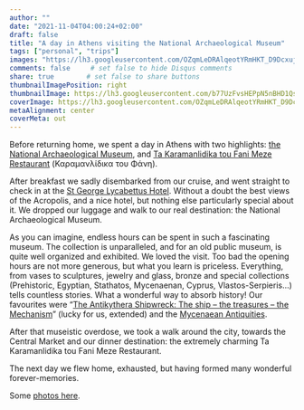 ```yaml
---
author: ""
date: "2021-11-04T04:00:24+02:00"
draft: false
title: "A day in Athens visiting the National Archaeological Museum"
tags: ["personal", "trips"]
images: "https://lh3.googleusercontent.com/OZqmLeDRAlqeotYRmHKT_D9Dcxuj-fbUMdWsqJAzOPXvjZWBziwrZ8u4a0pxs_Z6v7-CLpZrGlfHiMOdX3k7lar43j5otw4yHma5TUILQ8fgjBKqqSPn0Zydkq5kS9ua1yeVRj5BgAg=w1920-h1080"
comments: false     # set false to hide Disqus comments
share: true        # set false to share buttons
thumbnailImagePosition: right
thumbnailImage: https://lh3.googleusercontent.com/b77UzFvsHEPpN5nBHD1QsvxZ2VlutIdt6d7NPgVgq3QljolcrWg_jzn2hHw25Ka072PssIu4ngYjH_dlrqwtmm3E3Zn3IATPtjvYIHYZkMsjVW3q_TNI6qdhlSC_l4242IhUaEWoQuE=w1920-h1080
coverImage: https://lh3.googleusercontent.com/OZqmLeDRAlqeotYRmHKT_D9Dcxuj-fbUMdWsqJAzOPXvjZWBziwrZ8u4a0pxs_Z6v7-CLpZrGlfHiMOdX3k7lar43j5otw4yHma5TUILQ8fgjBKqqSPn0Zydkq5kS9ua1yeVRj5BgAg=w1920-h1080
metaAlignment: center
coverMeta: out
---
```


Before returning home, we spent a day in Athens with two highlights: [the National Archaeological Museum](https://www.namuseum.gr/en/), and [Ta Karamanlidika tou Fani Meze Restaurant](https://karamanlidika.gr/en/meze-restaurant/) (Καραμανλίδικα του Φάνη).

<!--more-->

After breakfast we sadly disembarked from our cruise, and went straight to check in at the [St George Lycabettus Hotel](https://www.sglycabettus.gr/). Without a doubt the best views of the Acropolis, and a nice hotel, but nothing else particularly special about it. We dropped our luggage and walk to our real destination: the National Archaeological Museum.

As you can imagine, endless hours can be spent in such a fascinating museum. The collection is unparalleled, and for an old public museum, is quite well organized and exhibited. We loved the visit. Too bad the opening hours are not more generous, but what you learn is priceless. Everything, from vases to sculptures, jewelry and glass, bronze and special collections (Prehistoric, Egyptian, Stathatos, Mycenaenan, Cyprus, Vlastos-Serpieris...) tells countless stories. What a wonderful way to absorb history! Our favourites were “[The Antikythera Shipwreck: The ship – the treasures – the Mechanism](https://www.namuseum.gr/en/temporary_exhibition/to-nayagio-ton-antikythiron-to-ploio-oi-thisayroi-o-michanismos/)” (lucky for us, extended) and the [Mycenaean Antiquities](https://www.namuseum.gr/en/permanent_exhibition/mykinaikes-archaiotites/).

After that museistic overdose, we took a walk around the city, towards the Central Market and our dinner destination: the extremely charming Ta Karamanlidika tou Fani Meze Restaurant.

The next day we flew home, exhausted, but having formed many wonderful forever-memories.

Some [photos here](https://photos.app.goo.gl/6vw3eYHK93GfgyqR8).
